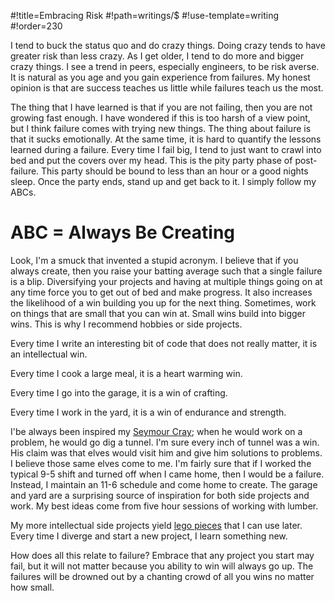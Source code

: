 #!title=Embracing Risk
#!path=writings/$
#!use-template=writing
#!order=230

I tend to buck the status quo and do crazy things. Doing crazy tends to have greater risk than less crazy. As I get older, I tend to do more and bigger crazy things. I see a trend in peers, especially engineers, to be risk averse. It is natural as you age and you gain experience from failures. My honest opinion is that are success teaches us little while failures teach us the most.

The thing that I have learned is that if you are not failing, then you are not growing fast enough. I have wondered if this is too harsh of a view point, but I think failure comes with trying new things. The thing about failure is that it sucks emotionally. At the same time, it is hard to quantify the lessons learned during a failure. Every time I fail big, I tend to just want to crawl into bed and put the covers over my head. This is the pity party phase of post-failure. This party should be bound to less than an hour or a good nights sleep. Once the party ends, stand up and get back to it. I simply follow my ABCs.

# ABC = Always Be Creating

Look, I'm a smuck that invented a stupid acronym. I believe that if you always create, then you raise your batting average such that a single failure is a blip. Diversifying your projects and having at multiple things going on at any time force you to get out of bed and make progress. It also increases the likelihood of a win building you up for the next thing. Sometimes, work on things that are small that you can win at. Small wins build into bigger wins. This is why I recommend hobbies or side projects.

Every time I write an interesting bit of code that does not really matter, it is an intellectual win.

Every time I cook a large meal, it is a heart warming win.

Every time I go into the garage, it is a win of crafting.

Every time I work in the yard, it is a win of endurance and strength.

I'be always been inspired my [Seymour Cray](http://en.wikipedia.org/wiki/Seymour_Cray); when he would work on a problem, he would go dig a tunnel. I'm sure every inch of tunnel was a win. His claim was that elves would visit him and give him solutions to problems. I believe those same elves come to me. I'm fairly sure that if I worked the typical 9-5 shift and turned off when I came home, then I would be a failure. Instead, I maintain an 11-6 schedule and come home to create. The garage and yard are a surprising source of inspiration for both side projects and work. My best ideas come from five hour sessions of working with lumber.

My more intellectual side projects yield [lego pieces](/software-lego-pieces.html) that I can use later. Every time I diverge and start a new project, I learn something new.

How does all this relate to failure? Embrace that any project you start may fail, but it will not matter because you ability to win will always go up. The failures will be drowned out by a chanting crowd of all you wins no matter how small.
